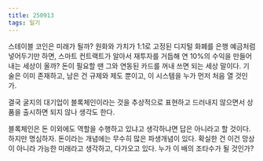 ```yaml
---
title: 250913
tags: 일기
---
```


스테이블 코인은 미래가 될까? 원화와 가치가 1:1로 고정된 디지털 화폐를 은행 예금처럼 넣어두기만 하면, 스마트 컨트랙트가 알아서 재투자를 거듭해 연 10%의 수익을 만들어내는 세상이 올까? 돈이 필요할 땐 그와 연동된 카드를 꺼내 쓰면 되는 세상 말이다.
기술은 이미 존재하고, 남은 건 규제와 제도 뿐이고, 이 시스템을 누가 먼저 처음 열 것인가.

<!--more-->

결국 굴지의 대기업이 블록체인이라는 것을 추상적으로 표현하고 드러내지 않으면서 상품을 출시하면 되지 않나 생각도 한다.

블록체인은 돈 이외에도 역할을 수행하고 있냐고 생각하냐면 답은 아니라고 할 것이다. 하지만 명심하자. 돈이라는 개념에는 무수히 많은 파생개념이 있다.
확실한 건 이건 망상이 아니라 가능한 미래라고 생각하고, 다가오고 있다.
누가 이 배의 조타수가 될 것인가?
